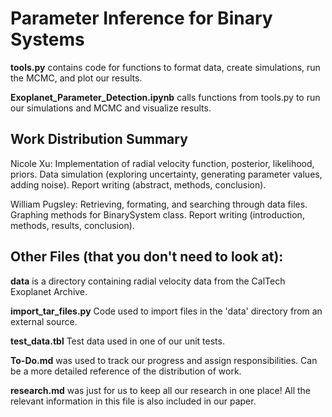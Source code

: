 # Parameter Inference for Binary Systems

__tools.py__ contains code for functions to format data, create simulations, run the MCMC, and plot our results.

__Exoplanet_Parameter_Detection.ipynb__ calls functions from tools.py to run our simulations and MCMC and visualize results.

## Work Distribution Summary

Nicole Xu: Implementation of radial velocity function, posterior, likelihood, priors. Data simulation (exploring uncertainty, generating parameter values, adding noise). Report writing (abstract, methods, conclusion).

William Pugsley: Retrieving, formating, and searching through data files. Graphing methods for BinarySystem class. Report writing (introduction, methods, results, conclusion).

## Other Files (that you don't need to look at):

__data__ is a directory containing radial velocity data from the CalTech Exoplanet Archive. 

__import_tar_files.py__ Code used to import files in the 'data' directory from an external source. 

__test_data.tbl__ Test data used in one of our unit tests. 

__To-Do.md__ was used to track our progress and assign responsibilities. Can be a more detailed reference of the distribution of work.

__research.md__ was just for us to keep all our research in one place! All the relevant information in this file is also included in our paper.

